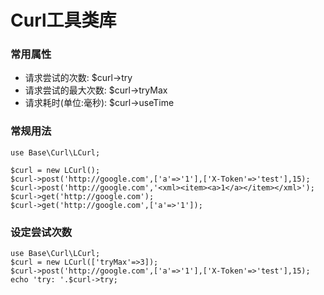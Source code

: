 # Curl工具类库
### 常用属性
* 请求尝试的次数: $curl->try
* 请求尝试的最大次数: $curl->tryMax
* 请求耗时(单位:毫秒): $curl->useTime
### 常规用法
```
use Base\Curl\LCurl;

$curl = new LCurl();
$curl->post('http://google.com',['a'=>'1'],['X-Token'=>'test'],15);
$curl->post('http://google.com','<xml><item><a>1</a></item></xml>');
$curl->get('http://google.com');
$curl->get('http://google.com',['a'=>'1']);
```
### 设定尝试次数
```
use Base\Curl\LCurl;
$curl = new LCurl(['tryMax'=>3]);
$curl->post('http://google.com',['a'=>'1'],['X-Token'=>'test'],15);
echo 'try: '.$curl->try;
```